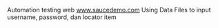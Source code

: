 Automation testing web www.saucedemo.com
Using Data Files to input username, password, dan locator item
